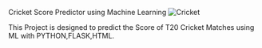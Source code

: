 Cricket Score Predictor using Machine Learning
![Cricket](https://in.hellomagazine.com/images/0287-197e1eb10af1-81f4a85d85a1-1000/horizontal-1200/indian-cricket-team.jpg)

This Project is designed to predict the Score of T20 Cricket Matches using ML with PYTHON,FLASK,HTML.

